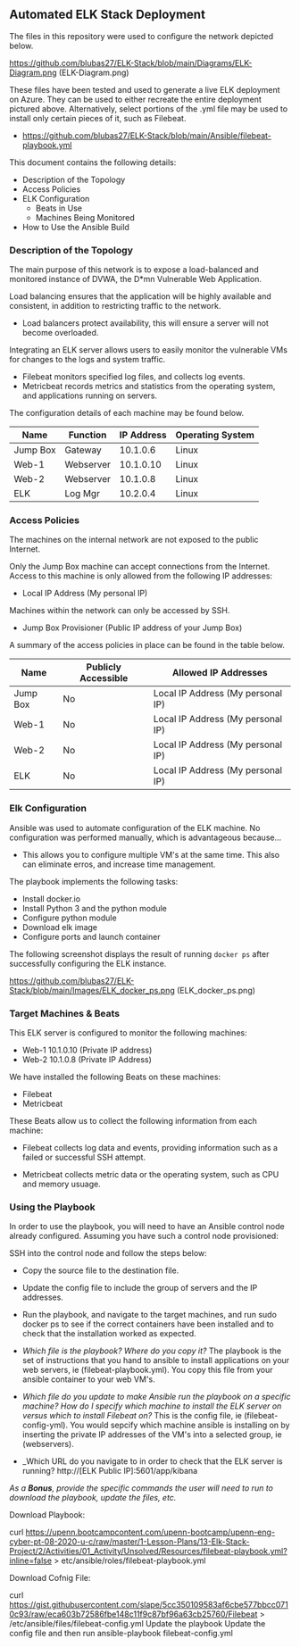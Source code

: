 ## Automated ELK Stack Deployment

The files in this repository were used to configure the network depicted below.

https://github.com/blubas27/ELK-Stack/blob/main/Diagrams/ELK-Diagram.png (ELK-Diagram.png)

These files have been tested and used to generate a live ELK deployment on Azure. They can be used to either recreate the entire deployment pictured above. Alternatively, select portions of the     .yml file may be used to install only certain pieces of it, such as Filebeat.

  - https://github.com/blubas27/ELK-Stack/blob/main/Ansible/filebeat-playbook.yml 

This document contains the following details:
- Description of the Topology
- Access Policies
- ELK Configuration
  - Beats in Use
  - Machines Being Monitored
- How to Use the Ansible Build


### Description of the Topology

The main purpose of this network is to expose a load-balanced and monitored instance of DVWA, the D*mn Vulnerable Web Application.

Load balancing ensures that the application will be highly available and consistent, in addition to restricting traffic to the network.

- Load balancers protect availability, this will ensure a server will not become overloaded.

Integrating an ELK server allows users to easily monitor the vulnerable VMs for changes to the logs and system traffic.
- Filebeat monitors specified log files, and collects log events.
- Metricbeat records metrics and statistics from the operating system, and applications running on servers.

The configuration details of each machine may be found below.

| Name     | Function | IP Address | Operating System |
|----------|----------|------------|------------------|
| Jump Box | Gateway  | 10.1.0.6   | Linux            |
| Web-1    | Webserver| 10.1.0.10  | Linux            |
| Web-2    | Webserver| 10.1.0.8   | Linux            |
| ELK      | Log Mgr  | 10.2.0.4   | Linux            |

### Access Policies

The machines on the internal network are not exposed to the public Internet. 

Only the Jump Box machine can accept connections from the Internet. Access to this machine is only allowed from the following IP addresses:
- Local IP Address (My personal IP)

Machines within the network can only be accessed by SSH.
- Jump Box Provisioner (Public IP address of your Jump Box)

A summary of the access policies in place can be found in the table below.

| Name     | Publicly Accessible | Allowed IP Addresses                               |
|----------|---------------------|----------------------------------------------------|
| Jump Box |  No                 | Local IP Address (My personal IP)                  |
| Web-1    |  No                 | Local IP Address (My personal IP)                  |
| Web-2    |  No                 | Local IP Address (My personal IP)                  |
| ELK      |  No                 | Local IP Address (My personal IP)                  |  

### Elk Configuration

Ansible was used to automate configuration of the ELK machine. No configuration was performed manually, which is advantageous because...
- This allows you to configure multiple VM's at the same time. This also can eliminate erros, and increase time management.

The playbook implements the following tasks:
- Install docker.io
- Install Python 3 and the python module
- Configure python module
- Download elk image
- Configure ports and launch container

The following screenshot displays the result of running `docker ps` after successfully configuring the ELK instance.

https://github.com/blubas27/ELK-Stack/blob/main/Images/ELK_docker_ps.png (ELK_docker_ps.png)

### Target Machines & Beats
This ELK server is configured to monitor the following machines:
- Web-1 10.1.0.10 (Private IP address)
- Web-2 10.1.0.8  (Private IP Address)

We have installed the following Beats on these machines:
- Filebeat
- Metricbeat

These Beats allow us to collect the following information from each machine:
- Filebeat collects log data and events, providing information such as a failed or successful SSH attempt.

- Metricbeat collects metric data or the operating system, such as CPU and memory usuage.

### Using the Playbook
In order to use the playbook, you will need to have an Ansible control node already configured. Assuming you have such a control node provisioned: 

SSH into the control node and follow the steps below:
- Copy the source file to the destination file.
- Update the config file to include the group of servers and the IP addresses.
- Run the playbook, and navigate to the target machines, and run sudo docker ps to see if the correct containers have been installed and to check that the installation worked as expected.

- _Which file is the playbook? Where do you copy it?_
    The playbook is the set of instructions that you hand to ansible to install applications on your web servers, ie (filebeat-playbook.yml).  You copy this file from your ansible container to your web VM's.
- _Which file do you update to make Ansible run the playbook on a specific machine? How do I specify which machine to install the ELK server on versus which to install Filebeat on?_
    This is the config file, ie (filebeat-config-yml). You would sepcify which machine ansible is installing on by inserting the private IP addresses of the VM's into a selected group, ie (webservers).
- _Which URL do you navigate to in order to check that the ELK server is running?
     http://[ELK Public IP]:5601/app/kibana

_As a **Bonus**, provide the specific commands the user will need to run to download the playbook, update the files, etc._

Download Playbook:

curl
https://upenn.bootcampcontent.com/upenn-bootcamp/upenn-eng-cyber-pt-08-2020-u-c/raw/master/1-Lesson-Plans/13-Elk-Stack-Project/2/Activities/01_Activity/Unsolved/Resources/filebeat-playbook.yml?inline=false > etc/ansible/roles/filebeat-playbook.yml

Download Cofnig File:

curl https://gist.githubusercontent.com/slape/5cc350109583af6cbe577bbcc0710c93/raw/eca603b72586fbe148c11f9c87bf96a63cb25760/Filebeat > /etc/ansible/files/filebeat-config.yml
Update the playbook 
Update the config file 
and then run
ansible-playbook filebeat-config.yml

